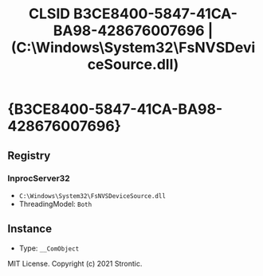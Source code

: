 ﻿---
title: "CLSID B3CE8400-5847-41CA-BA98-428676007696 | (C:\\Windows\\System32\\FsNVSDeviceSource.dll)"
excerpt: What is COM-Object CLSID B3CE8400-5847-41CA-BA98-428676007696?
---

# {B3CE8400-5847-41CA-BA98-428676007696}


## Registry


### InprocServer32

* `C:\Windows\System32\FsNVSDeviceSource.dll`
* ThreadingModel: `Both`

## Instance

* Type: `__ComObject`

MIT License. Copyright (c) 2021 Strontic.



